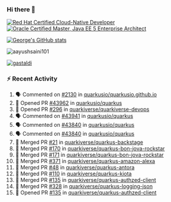 ### Hi there 👋

<!--START_SECTION:badges-->
[![Red Hat Certified Cloud-Native Developer](https://images.credly.com/size/110x110/images/12ef4e4e-3d8d-4caf-9ab1-858c5bcb9619/image.png)](http://www.credly.com/badges/b6402e31-0894-48e6-b488-e2e551dcc809 "Red Hat Certified Cloud-Native Developer")
[![Oracle Certified Master, Java EE 5 Enterprise Architect](https://images.credly.com/size/110x110/images/1fa3549c-674c-4779-b3d6-d7d64eac2c23/Oracle-Certification-badge_OC-Master.png)](http://www.credly.com/badges/2565574e-b81d-410e-ab7d-24666ddcbe00 "Oracle Certified Master, Java EE 5 Enterprise Architect")
<!--END_SECTION:badges-->

[![George's GitHub stats](https://github-readme-stats.vercel.app/api?username=gastaldi&show=reviews,prs_merged&hide=contribs,prs&theme=transparent&show_icons=true)](https://github.com/anuraghazra/github-readme-stats)

<p align="left"> <img src="https://komarev.com/ghpvc/?username=gastaldi&label=Profile%20views&color=0e75b6&style=for-the-badge" alt="aayushsaini101" /> </p>

<p align="left"> <a href="https://github.com/ryo-ma/github-profile-trophy"><img src="https://github-profile-trophy.vercel.app/?username=gastaldi" alt="gastaldi" /></a> </p>

### :zap: Recent Activity

<!--START_SECTION:activity-->
1. 🗣 Commented on [#2130](https://github.com/quarkusio/quarkusio.github.io/pull/2130#issuecomment-2422426135) in [quarkusio/quarkusio.github.io](https://github.com/quarkusio/quarkusio.github.io)
2. 💪 Opened PR [#43962](https://github.com/quarkusio/quarkus/pull/43962) in [quarkusio/quarkus](https://github.com/quarkusio/quarkus)
3. 💪 Opened PR [#296](https://github.com/quarkiverse/quarkiverse-devops/pull/296) in [quarkiverse/quarkiverse-devops](https://github.com/quarkiverse/quarkiverse-devops)
4. 🗣 Commented on [#43941](https://github.com/quarkusio/quarkus/issues/43941#issuecomment-2422099567) in [quarkusio/quarkus](https://github.com/quarkusio/quarkus)
5. 🗣 Commented on [#43840](https://github.com/quarkusio/quarkus/pull/43840#issuecomment-2421149809) in [quarkusio/quarkus](https://github.com/quarkusio/quarkus)
6. 🗣 Commented on [#43840](https://github.com/quarkusio/quarkus/pull/43840#issuecomment-2421019800) in [quarkusio/quarkus](https://github.com/quarkusio/quarkus)
7. 🎉 Merged PR [#21](https://github.com/quarkiverse/quarkus-backstage/pull/21) in [quarkiverse/quarkus-backstage](https://github.com/quarkiverse/quarkus-backstage)
8. 🎉 Merged PR [#170](https://github.com/quarkiverse/quarkus-bon-jova-rockstar/pull/170) in [quarkiverse/quarkus-bon-jova-rockstar](https://github.com/quarkiverse/quarkus-bon-jova-rockstar)
9. 🎉 Merged PR [#171](https://github.com/quarkiverse/quarkus-bon-jova-rockstar/pull/171) in [quarkiverse/quarkus-bon-jova-rockstar](https://github.com/quarkiverse/quarkus-bon-jova-rockstar)
10. 🎉 Merged PR [#371](https://github.com/quarkiverse/quarkus-amazon-alexa/pull/371) in [quarkiverse/quarkus-amazon-alexa](https://github.com/quarkiverse/quarkus-amazon-alexa)
11. 🎉 Merged PR [#48](https://github.com/quarkiverse/quarkus-antora/pull/48) in [quarkiverse/quarkus-antora](https://github.com/quarkiverse/quarkus-antora)
12. 🎉 Merged PR [#110](https://github.com/quarkiverse/quarkus-kiota/pull/110) in [quarkiverse/quarkus-kiota](https://github.com/quarkiverse/quarkus-kiota)
13. 🎉 Merged PR [#135](https://github.com/quarkiverse/quarkus-authzed-client/pull/135) in [quarkiverse/quarkus-authzed-client](https://github.com/quarkiverse/quarkus-authzed-client)
14. 🎉 Merged PR [#328](https://github.com/quarkiverse/quarkus-logging-json/pull/328) in [quarkiverse/quarkus-logging-json](https://github.com/quarkiverse/quarkus-logging-json)
15. 💪 Opened PR [#135](https://github.com/quarkiverse/quarkus-authzed-client/pull/135) in [quarkiverse/quarkus-authzed-client](https://github.com/quarkiverse/quarkus-authzed-client)
<!--END_SECTION:activity-->
